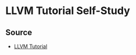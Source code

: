 # LLVM Tutorial Self-Study

## Source
- [LLVM Tutorial](https://llvm.org/docs/tutorial/MyFirstLanguageFrontend/index.html)